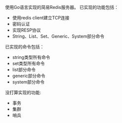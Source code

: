 使用Go语言实现的简易Redis服务器。
已实现的功能包括：
- 使用redis client建立TCP连接
- 密码认证
- 实现RESP协议
- String、List、Set、Generic、System部分命令

已实现的命令包括：
- string类型所有命令
- set类型所有命令
- list部分命令
- generic部分命令
- system部分命令

没打算实现的功能:
- 事务
- 集群
- 哨兵
